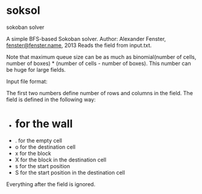 soksol
======

sokoban solver

A simple BFS-based Sokoban solver.
Author: Alexander Fenster, fenster@fenster.name, 2013
Reads the field from input.txt.

Note that maximum queue size can be as much as
    binomial(number of cells, number of boxes) * (number of cells - number of boxes).
This number can be huge for large fields.

Input file format:

The first two numbers define number of rows and columns in the field.
The field is defined in the following way:
- # for the wall
- . for the empty cell
- o for the destination cell
- x for the block
- X for the block in the destination cell
- s for the start position
- S for the start position in the destination cell

Everything after the field is ignored.
